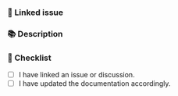<!---
☝️ PR title should follow conventional commits (https://conventionalcommits.org)
Here are the available types:

- breaking (fix or feature that would cause existing functionality to change) 💥
- feat (a non-breaking change that adds functionality) ✨
- fix (a non-breaking change that fixes an issue) 🐞
- build (changes that affect the build system or external dependencies) 🏗
- ci (changes to our CI configuration files and scripts) 🚀
- docs (updates to the documentation or readme) 📖
- enhancement (improving an existing functionality) 🌈
- chore (updates to the build process or auxiliary tools and libraries) 📦
- perf (a code change that improves performance) ⚡️
- style (changes that do not affect the meaning of the code) 💅
- test (adding or updating tests) 🧪
- refactor (a code change that neither fixes a bug nor adds a feature) 🛠
- revert (reverts a previous commit) 🔄

-->

### 🔗 Linked issue

<!-- If it resolves an open issue, please link the issue here. For example "Resolves #123" -->

### 📚 Description

<!-- Describe your changes in detail -->
<!-- Why is this change required? What problem does it solve? -->

### 📝 Checklist

<!-- Put an `x` in all the boxes that apply. -->
<!-- If your change requires a documentation PR, please link it appropriately -->
<!-- If you're unsure about any of these, don't hesitate to ask. We're here to help! -->

- [ ] I have linked an issue or discussion.
- [ ] I have updated the documentation accordingly.
